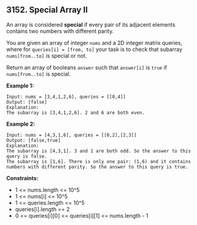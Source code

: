 ## 3152. Special Array II

An array is considered **special** if every pair of its adjacent elements contains two numbers with different parity.

You are given an array of integer `nums` and a 2D integer matrix queries, where for `queries[i] = [from, to]` your task is to check that
subarray `nums[from..to]` is special or not.

Return an array of booleans `answer` such that `answer[i]` is `true` if `nums[from..to]` is special.

**Example 1:**

```
Input: nums = [3,4,1,2,6], queries = [[0,4]]
Output: [false]
Explanation:
The subarray is [3,4,1,2,6]. 2 and 6 are both even.
```

**Example 2:**
```
Input: nums = [4,3,1,6], queries = [[0,2],[2,3]]
Output: [false,true]
Explanation:
The subarray is [4,3,1]. 3 and 1 are both odd. So the answer to this query is false.
The subarray is [1,6]. There is only one pair: (1,6) and it contains numbers with different parity. So the answer to this query is true.
```

**Constraints:**

 - 1 <= nums.length <= 10^5
 - 1 <= nums[i] <= 10^5
 - 1 <= queries.length <= 10^5
 - queries[i].length == 2
 - 0 <= queries[i][0] <= queries[i][1] <= nums.length - 1
